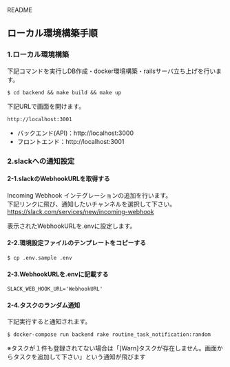  README

## ローカル環境構築手順

### 1.ローカル環境構築

下記コマンドを実行しDB作成・docker環境構築・railsサーバ立ち上げを行います。

```
$ cd backend && make build && make up
```

下記URLで画面を開けます。

```
http://localhost:3001
```

- バックエンド(API)：http://localhost:3000
- フロントエンド：http://localhost:3001

### 2.slackへの通知設定

#### 2-1.slackのWebhookURLを取得する

Incoming Webhook インテグレーションの追加を行います。  
下記リンクに飛び、通知したいチャンネルを選択して下さい。  
https://slack.com/services/new/incoming-webhook

表示されたWebhookURLを.envに設定します。  

#### 2-2.環境設定ファイルのテンプレートをコピーする

```
$ cp .env.sample .env
```

#### 2-3.WebhookURLを.envに記載する

```.env
SLACK_WEB_HOOK_URL='WebhookURL'
```

#### 2-4.タスクのランダム通知

下記実行すると通知されます。  

```
$ docker-compose run backend rake routine_task_notification:random
```

※タスクが１件も登録されてない場合は「[Warn]タスクが存在しません。画面からタスクを追加して下さい」という通知が飛びます